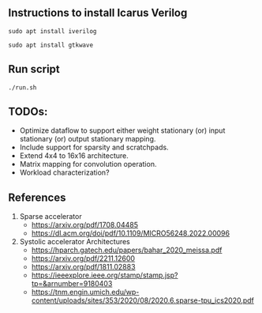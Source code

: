 ## Instructions to install Icarus Verilog
`sudo apt install iverilog`  

`sudo apt install gtkwave`

## Run script
`./run.sh`

## TODOs:
- Optimize dataflow to support either weight stationary (or) input stationary (or) output stationary mapping.
- Include support for sparsity and scratchpads.
- Extend 4x4 to 16x16 architecture.
- Matrix mapping for convolution operation.
- Workload characterization?

## References
1. Sparse accelerator
    - https://arxiv.org/pdf/1708.04485
    - https://dl.acm.org/doi/pdf/10.1109/MICRO56248.2022.00096
2. Systolic accelerator Architectures
    - https://hparch.gatech.edu/papers/bahar_2020_meissa.pdf
    - https://arxiv.org/pdf/2211.12600
    - https://arxiv.org/pdf/1811.02883
    - https://ieeexplore.ieee.org/stamp/stamp.jsp?tp=&arnumber=9180403
    - https://tnm.engin.umich.edu/wp-content/uploads/sites/353/2020/08/2020.6.sparse-tpu_ics2020.pdf